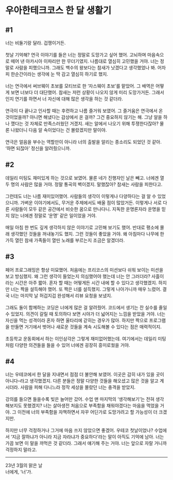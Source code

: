 # 우아한테크코스 한 달 생활기

## #1

너는 비둘기랑 달라. 겁쟁이거든.<br><br>
첫날 기억해? 연극 이야기를 들은 너는 정말로 도망가고 싶어 했어. 고뇌하며 마음속으로 떼어 낸 아카시아 이파리만 한 무더기였지. 나름대로 열심히 고민했을 거야. 너는 정말로 사람을 피했으니까. 그래도 백수의 왕보다는 참새가 낫겠다고 생각했었나 봐. 어차피 한순간이라는 생각에 눈 딱 감고 열심히 하기로 했지.<br><br>
너는 연극에서 써브웨이 초보를 모티브로 한 ‘자스웨이 초보’를 맡았어. 그 배역은 어떻게 보면 너보다 더 대단했어. 참새는 저런 상황이 나오지 않게 미리 도망가거든. 그래서인지 연기를 하면서 너 자신에 대해 많은 생각을 하는 것 같더라.<br><br>
연극이 다 끝나고 인사할 때는 후련하고 나름 즐거워 보였어. 그 즐거움은 연극에서 온 것이었을까? 아니면 해냈다는 감상에서 온 걸까? 그건 중요하지 않기는 해. 그냥 알을 하나 깼다는 것 자체로 만족스러웠던 거겠지. 새는 알에서 나오기 위해 투쟁한다잖아? 물론 나왔더니 다음 알 속이었다는 건 몰랐겠지만 말이야.<br><br>
연극은 얼음을 부수는 역할만이 아니라 너의 출발을 알리는 종소리도 되었던 것 같아. ‘하면 되잖아’ 정신을 알려줬으니까.

## #2

데일리 미팅도 재미있게 하는 것으로 보였어. 물론 네가 진행자인 날은 빼고. 너에겐 열두 명의 사람은 많을 거야. 정말 통곡의 벽이겠지. 말했잖아? 참새는 사람을 피한다고.<br><br>
그런데도 너는 나름 재미있어했어. 사람들의 생각이 이렇게나 다양하다는 걸 알 수 있었으니까. 가벼운 이야기에서도, 무거운 주제에서도 배울 점이 많았거든. 이렇게나 서로 다른 사람들이 모두 같은 공간에서 비슷한 꿈으로 만나다니. 지독한 운명론자라 운명을 믿지 않는 너에겐 정말로 ‘운명’ 같은 일이었을 거야.<br><br>
매일 아침 한 번도 깊게 생각하지 않은 이야기로 고민해 보기도 했어. 반대로 평소에 몰래 생각했던 것들을 꺼내놓기도 했지. 그런 것들이 좋았을 거야. 왜 아침마다 나무에 한가득 열린 참새 가족들이 열띤 노래를 부르는지 조금은 알겠더라.

## #3

페어 프로그래밍은 항상 미묘했어. 처음에는 프리코스의 미션보다 쉬워 보이는 미션을 보고 방심했지. 왜 그런 생각이 들었는지 의심했어야 했는데 너는 안 그러더라? 사흘이라는 시간은 아주 짧아. 혼자 할 때는 어떻게든 시간 내에 할 수 있다고 생각했겠지. 하지만 너는 짝을 설득해야 했어. 또 짝은 너를 설득했지. 그렇게 나아가니까 매우 느렸어. 결국 너는 마지막 날 허겁지겁 완성해서 리뷰 요청을 보냈지.<br><br>
그래도 둘이 함께하는 코딩은 너에게 많은 걸 알려줬어. 코드에서 생기는 잔 실수를 줄일 수 있었지. 의견이 갈릴 때 토의하다 보면 시야가 더 넓어지는 느낌을 받았을 거야. 너는 자신을 먹는 성격이라 혼자 하면 울타리에 갇히는 경우가 많아. 하지만 짝으로 프로그램을 만들면 거기에서 벗어나 새로운 것들을 계속 시도해볼 수 있다는 점은 매력적이지.<br><br>초등학교 운동회에서 하는 이인삼각은 그렇게 재미없어했는데. 여기에서는 데일리 미팅처럼 다양한 의견들을 들을 수 있어 너에겐 굉장히 흥미로웠을 거야.

## #4

너는 우테코에서 한 달을 지내면서 점점 더 불안해 보였어. 이곳은 감히 내가 있을 곳이 아니다–라고 생각했겠지. 다른 분들은 정말 다양한 것들을 해오셨고 많은 것을 알고 계시더라. 사람을 피해 다니느라 정작 세상을 몰랐던 너는 충격을 받았지.<br><br>
강의를 들으면 들을수록 빚은 늘어만 갔어. 수업 맨 마지막의 ‘생각해보기’는 전혀 생각해보지도 못했겠지? 너는 살아생전 처음으로 부족함을 채워야겠다는 마음을 먹었을 거야. 그 이전에 너의 부족함을 자책하면서 자꾸 어딘가로 도망가려고 할 가능성이 더 크겠지만.<br><br>
하지만 너무 걱정하거나 그거에 마음 쓰지 않았으면 좋겠어. 우테코 첫날이었나? 수업에서 ‘지금 잘하냐가 아니라 지금 자라냐가 중요하다’라는 말이 아직도 기억에 남아. 너는 가끔 보면 이 말을 까먹은 것 같더라. 그래서 얘기해 주는 거야. 너는 앞으로 자랄 거니까 걱정하지 말라고.

---

23년 3월의 맑은 날<br>
너에게, ‘너’가.
